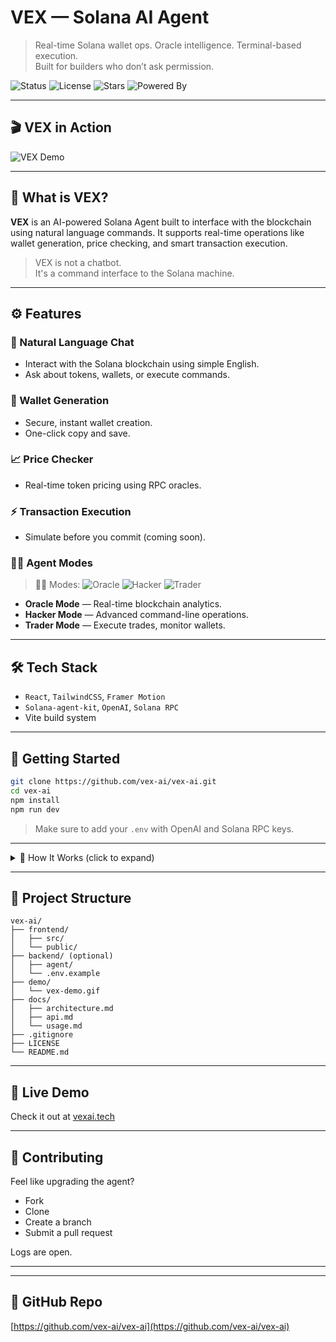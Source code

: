 # VEX — Solana AI Agent

> Real-time Solana wallet ops. Oracle intelligence. Terminal-based execution.  
> Built for builders who don’t ask permission.

![Status](https://img.shields.io/badge/status-active-brightgreen)
![License](https://img.shields.io/github/license/vex-ai/vex-ai)
![Stars](https://img.shields.io/github/stars/vex-ai/vex-ai?style=social)
![Powered By](https://img.shields.io/badge/powered%20by-OpenAI-ff69b4)

---

## 🎬 VEX in Action

![VEX Demo](./demo/vex-demo.gif)

---

## 🧠 What is VEX?

**VEX** is an AI-powered Solana Agent built to interface with the blockchain using natural language commands. It supports real-time operations like wallet generation, price checking, and smart transaction execution.

> VEX is not a chatbot.  
> It's a command interface to the Solana machine.

---

## ⚙️ Features

### 💬 Natural Language Chat
- Interact with the Solana blockchain using simple English.
- Ask about tokens, wallets, or execute commands.

### 🔐 Wallet Generation
- Secure, instant wallet creation.
- One-click copy and save.

### 📈 Price Checker
- Real-time token pricing using RPC oracles.

### ⚡ Transaction Execution
- Simulate before you commit (coming soon).

### 🧙‍♂️ Agent Modes
> 🧙‍♂️ Modes: ![Oracle](https://img.shields.io/badge/Oracle-active-blue) ![Hacker](https://img.shields.io/badge/Hacker-beta-purple) ![Trader](https://img.shields.io/badge/Trader-soon-yellow)

- **Oracle Mode** — Real-time blockchain analytics.
- **Hacker Mode** — Advanced command-line operations.
- **Trader Mode** — Execute trades, monitor wallets.

---

## 🛠️ Tech Stack

- `React`, `TailwindCSS`, `Framer Motion`
- `Solana-agent-kit`, `OpenAI`, `Solana RPC`
- Vite build system

---

## 🚀 Getting Started

```bash
git clone https://github.com/vex-ai/vex-ai.git
cd vex-ai
npm install
npm run dev
```

> Make sure to add your `.env` with OpenAI and Solana RPC keys.

---

<details>
<summary>🧠 How It Works (click to expand)</summary>

VEX parses your natural language input using OpenAI, then matches it to blockchain operations through the Solana Agent Kit SDK. It can generate wallets, check token prices, and initiate transactions — all via a terminal-style AI chat.

</details>

---

## 🧪 Project Structure

```
vex-ai/
├── frontend/
│   ├── src/
│   └── public/
├── backend/ (optional)
│   ├── agent/
│   └── .env.example
├── demo/
│   └── vex-demo.gif
├── docs/
│   ├── architecture.md
│   ├── api.md
│   └── usage.md
├── .gitignore
├── LICENSE
└── README.md
```

---

## 📡 Live Demo

Check it out at [vexai.tech](https://vexai.tech)

---

## 🤝 Contributing

Feel like upgrading the agent?
- Fork
- Clone
- Create a branch
- Submit a pull request

Logs are open.

---
---

## 🔗 GitHub Repo

[https://github.com/vex-ai/vex-ai](https://github.com/vex-ai/vex-ai)
